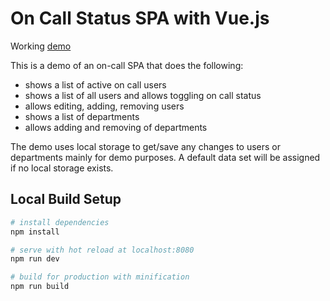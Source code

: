 # On Call Status SPA with Vue.js

Working [demo](https://dkrautkramer.github.io/on-call-status/)

This is a demo of an on-call SPA that does the following: 
- shows a list of active on call users
- shows a list of all users and allows toggling on call status
- allows editing, adding, removing users
- shows a list of departments
- allows adding and removing of departments

The demo uses local storage to get/save any changes to users or departments mainly for demo purposes.
A default data set will be assigned if no local storage exists.

## Local Build Setup

``` bash
# install dependencies
npm install

# serve with hot reload at localhost:8080
npm run dev

# build for production with minification
npm run build
```

